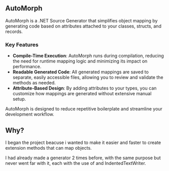## AutoMorph

AutoMorph is a .NET Source Generator that simplifies object mapping by generating code based on attributes attached to your classes, structs, and records.

### Key Features
* <strong>Compile-Time Execution</strong>: AutoMorph runs during compilation, reducing the need for runtime mapping logic and minimizing its impact on performance.
* <strong>Readable Generated Code</strong>: All generated mappings are saved to separate, easily accessible files, allowing you to review and validate the methods as needed.
* <strong>Attribute-Based Design</strong>: By adding attributes to your types, you can customize how mappings are generated without extensive manual setup.

AutoMorph is designed to reduce repetitive boilerplate and streamline your development workflow.

## Why?
<p>I began the project beacuse i wanted to make it easier and faster to create extension methods that can map objects.</p>
<p>I had already made a generator 2 times before, with the same purpose but never went far with it, each with the use of and IndentedTextWriter.</p>
